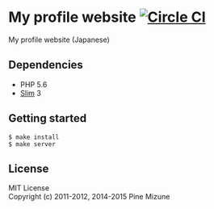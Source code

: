# My profile website [![Circle CI](https://circleci.com/gh/pine613/profile-website/tree/master.svg?style=svg)](https://circleci.com/gh/pine613/profile-website/tree/master)

My profile website (Japanese)

## Dependencies

- PHP 5.6
- [Slim](http://www.slimframework.com/) 3

## Getting started

```
$ make install
$ make server
```

## License
MIT License<br />
Copyright (c) 2011-2012, 2014-2015 Pine Mizune
